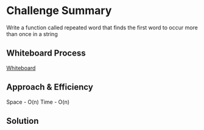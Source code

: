 # Challenge Summary
<!-- Description of the challenge -->
Write a function called repeated word that finds the first word to occur more than once in a string

## Whiteboard Process
<!-- Embedded whiteboard image -->
[Whiteboard](CodeChallenge31.jpg)

## Approach & Efficiency
<!-- What approach did you take? Why? What is the Big O space/time for this approach? -->
Space - O(n)
Time - O(n)

## Solution
<!-- Show how to run your code, and examples of it in action -->
